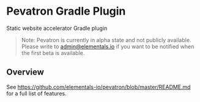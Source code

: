 # Pevatron Gradle Plugin
Static website accelerator Gradle plugin

> Note: Pevatron is currently in alpha state and not publicly available. Please write to admin@elementals.io if you want to be notified when the first beta is available.

## Overview
See https://github.com/elementals-io/pevatron/blob/master/README.md for a full list of features.
